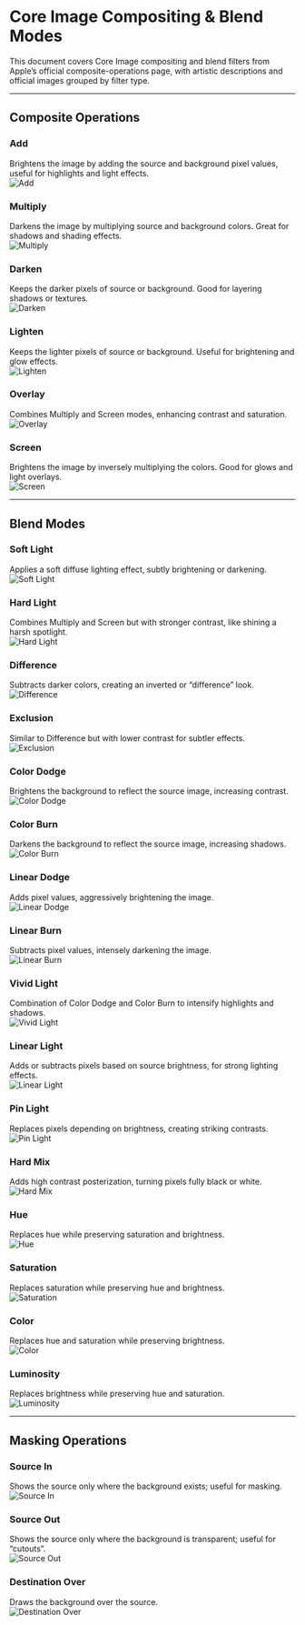 # Core Image Compositing & Blend Modes

This document covers Core Image compositing and blend filters from Apple’s official composite-operations page, with artistic descriptions and official images grouped by filter type.

---

## Composite Operations

### Add  
Brightens the image by adding the source and background pixel values, useful for highlights and light effects.  
![Add](https://docs-assets.developer.apple.com/published/850255fdcb98366a0fe7ffc82ce931b1/media-3546408%402x.png)

### Multiply  
Darkens the image by multiplying source and background colors. Great for shadows and shading effects.  
![Multiply](https://docs-assets.developer.apple.com/published/53f73125ebba05a4dbd91a7bbd735e2d/media-3546403%402x.png)

### Darken  
Keeps the darker pixels of source or background. Good for layering shadows or textures.  
![Darken](https://docs-assets.developer.apple.com/published/26d75f0a4bd011875c3889ea932f478f/media-3546416%402x.png)

### Lighten  
Keeps the lighter pixels of source or background. Useful for brightening and glow effects.  
![Lighten](https://docs-assets.developer.apple.com/published/d5b0a6807e69a0e688169bf4d166626b/media-3546398%402x.png)

### Overlay  
Combines Multiply and Screen modes, enhancing contrast and saturation.  
![Overlay](https://docs-assets.developer.apple.com/published/6a33f91bf21f21594a4a1d2ba71b1c59/media-3546406%402x.png)

### Screen  
Brightens the image by inversely multiplying the colors. Good for glows and light overlays.  
![Screen](https://docs-assets.developer.apple.com/published/9836f664fed2bf605a485e81428868e7/media-3546401%402x.png)

---

## Blend Modes

### Soft Light  
Applies a soft diffuse lighting effect, subtly brightening or darkening.  
![Soft Light](https://docs-assets.developer.apple.com/published/463156a516dd903c1f014180b13fccb6/media-3546420%402x.png)

### Hard Light  
Combines Multiply and Screen but with stronger contrast, like shining a harsh spotlight.  
![Hard Light](https://docs-assets.developer.apple.com/published/1d03a04d72c25b3351f013a7a656eacb/media-3546419%402x.png)

### Difference  
Subtracts darker colors, creating an inverted or “difference” look.  
![Difference](https://docs-assets.developer.apple.com/published/b8ad8666e41c9d807777fb0511420cc7/media-3546397%402x.png)

### Exclusion  
Similar to Difference but with lower contrast for subtler effects.  
![Exclusion](https://docs-assets.developer.apple.com/published/bcf39409de803bac298bd54e302a84a5/media-3546411%402x.png)

### Color Dodge  
Brightens the background to reflect the source image, increasing contrast.  
![Color Dodge](https://docs-assets.developer.apple.com/published/575af3aae41202604fe04d23b82e50f7/media-3546418%402x.png)

### Color Burn  
Darkens the background to reflect the source image, increasing shadows.  
![Color Burn](https://docs-assets.developer.apple.com/published/f5fddad6ca54b508c4fba656d099fdab/media-3546399%402x.png)

### Linear Dodge  
Adds pixel values, aggressively brightening the image.  
![Linear Dodge](https://docs-assets.developer.apple.com/published/01f2927766f0f3e12cfe1ac43f975f39/media-3546415%402x.png)

### Linear Burn  
Subtracts pixel values, intensely darkening the image.  
![Linear Burn](https://docs-assets.developer.apple.com/published/904c7771377899996781ec8ee9425ca8/media-3546415%402x.png)

### Vivid Light  
Combination of Color Dodge and Color Burn to intensify highlights and shadows.  
![Vivid Light](https://docs-assets.developer.apple.com/published/7a399b3bb44e1bdda387b6c2966a1d99/media-4407307%402x.png)

### Linear Light  
Adds or subtracts pixels based on source brightness, for strong lighting effects.  
![Linear Light](https://docs-assets.developer.apple.com/published/6bdf22ab09bde8745f14009343bb0238/media-4407310%402x.png)

### Pin Light  
Replaces pixels depending on brightness, creating striking contrasts.  
![Pin Light](https://docs-assets.developer.apple.com/published/84129d656aef8aa793587971b553870b/media-3546414%402x.png)

### Hard Mix  
Adds high contrast posterization, turning pixels fully black or white.  
![Hard Mix](https://docs-assets.developer.apple.com/published/37e7215ef3d5a3aa98d8e3999b2656e1/media-3546415%402x.png)

### Hue  
Replaces hue while preserving saturation and brightness.  
![Hue](https://docs-assets.developer.apple.com/published/b6e2d1cf8904120975dd33de34b1d861/media-3546412%402x.png)

### Saturation  
Replaces saturation while preserving hue and brightness.  
![Saturation](https://docs-assets.developer.apple.com/published/714ca45e3700dec0fffcad8ad45cbd39/media-3546404%402x.png)

### Color  
Replaces hue and saturation while preserving brightness.  
![Color](https://docs-assets.developer.apple.com/published/c6d84a8ac4674865d4fede908c976df0/media-3546407%402x.png)

### Luminosity  
Replaces brightness while preserving hue and saturation.  
![Luminosity](https://docs-assets.developer.apple.com/published/d24866f4a3636c88648d2039524eb63b/media-3546410%402x.png)

---

## Masking Operations

### Source In  
Shows the source only where the background exists; useful for masking.  
![Source In](https://docs-assets.developer.apple.com/published/fbe77ebf330b4ed9aa2628f1ab5df57d/media-3546409%402x.png)

### Source Out  
Shows the source only where the background is transparent; useful for “cutouts”.  
![Source Out](https://docs-assets.developer.apple.com/published/c716c8d9966b2d738b28f10f73a2a18c/media-3546407%402x.png)

### Destination Over  
Draws the background over the source.  
![Destination Over](https://docs-assets.developer.apple.com/published/f3e2e3e38d52f3f810dbd3bc2184a9d4/media-3546419%402x.png)
